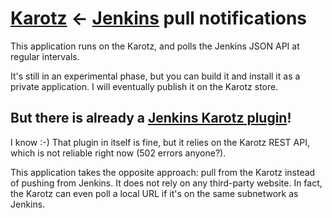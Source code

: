 # [Karotz](http://www.karotz.com) <- [Jenkins](http://jenkins-ci.org/) pull notifications

This application runs on the Karotz, and polls the Jenkins JSON API at regular intervals.

It's still in an experimental phase, but you can build it and install it as a private application. I will eventually publish it on the Karotz store.

## But there is already a [Jenkins Karotz plugin](https://wiki.jenkins-ci.org/display/JENKINS/Karotz+Plugin)!

I know :-) That plugin in itself is fine, but it relies on the Karotz REST API, which is not reliable right now (502 errors anyone?).

This application takes the opposite approach: pull from the Karotz instead of pushing from Jenkins. It does not rely on any third-party website. In fact, the Karotz can even poll a local URL if it's on the same subnetwork as Jenkins.
